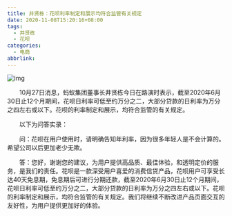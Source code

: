 ```yaml
---
title: 井贤栋：花呗利率制定和展示均符合监管有关规定
date: 2020-11-08T15:20:16+08:00
tags:
  - 井贤栋
  - 花呗
categories:
  - 电商
abbrlink:
---
```


![img](https://cdn.jsdelivr.net/gh/yakeing/Documentation@main/Hexo/images/3939-kcaeqzx4752621.jpg)

　　10月27日消息，蚂蚁集团董事长井贤栋今日在路演时表示，截至2020年6月30日止12个月期间，花呗日利率可低至约万分之二，大部分贷款的日利率为万分之四左右或以下。花呗的利率制定和展示，均符合监管的有关规定。

　　以下为问答实录：

　　问：花呗在用户使用时，请明确告知年利率，因为很多年轻人是不会计算的。希望公司以后更加老少无欺。

　　答：您好，谢谢您的建议，为用户提供高品质、最佳体验，和透明定价的服务，是我们的责任。花呗是一款深受用户喜爱的消费信贷产品，花呗用户可享受长达40天免息期，免息期后可进行分期还款，截至2020年6月30日止12个月期间，花呗日利率可低至约万分之二，大部分贷款的日利率为万分之四左右或以下。花呗的利率制定和展示，均符合监管的有关规定。我们将继续不断改进产品页面交互的友好性，为用户提供更加好的体验。